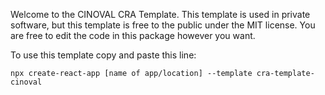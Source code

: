 Welcome to the CINOVAL CRA Template. This template is used in private software, but this template is free to the public under the MIT license. You are free to edit the code in this package however you want.

To use this template copy and paste this line:
```
npx create-react-app [name of app/location] --template cra-template-cinoval
```

